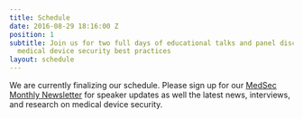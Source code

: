 ```yaml
---
title: Schedule
date: 2016-08-29 18:16:00 Z
position: 1
subtitle: Join us for two full days of educational talks and panel discussions on
  medical device security best practices
layout: schedule
---
```


<div class="alert alert-warning" role="alert">We are currently finalizing our schedule. Please sign up for our <a href="#">MedSec Monthly Newsletter</a> for speaker updates as well the latest news, interviews, and research on medical device security.</div>
